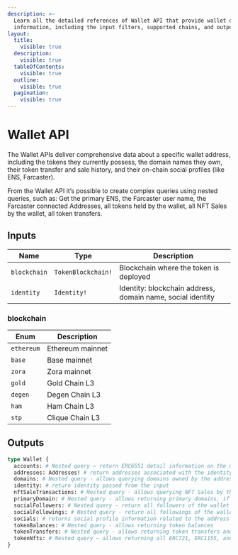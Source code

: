 ```yaml
---
description: >-
  Learn all the detailed references of Wallet API that provide wallet detail
  information, including the input filters, supported chains, and output fields.
layout:
  title:
    visible: true
  description:
    visible: true
  tableOfContents:
    visible: true
  outline:
    visible: true
  pagination:
    visible: true
---
```


# Wallet API

The Wallet APIs deliver comprehensive data about a specific wallet address, including the tokens they currently possess, the domain names they own, their token transfer and sale history, and their on-chain social profiles (like ENS, Farcaster).

From the Wallet API it’s possible to create complex queries using nested queries, such as: Get the primary ENS, the Farcaster user name, the Farcaster connected Addresses, all tokens held by the wallet, all NFT Sales by the wallet, all token transfers.

## Inputs

| Name         | Type               | Description                                                |
| ------------ | ------------------ | ---------------------------------------------------------- |
| `blockchain` | `TokenBlockchain!` | Blockchain where the token is deployed                     |
| `identity`   | `Identity!`        | Identity: blockchain address, domain name, social identity |

### blockchain

| Enum       | Description      |
| ---------- | ---------------- |
| `ethereum` | Ethereum mainnet |
| `base`     | Base mainnet     |
| `zora`     | Zora mainnet     |
| `gold`     | Gold Chain L3    |
| `degen`    | Degen Chain L3   |
| `ham`      | Ham Chain L3     |
| `stp`      | Clique Chain L3  |

## Outputs

```graphql
type Wallet {
  accounts: # Nested query – return ERC6551 detail information on the account (if any) 
  addresses: Addresses! # return addresses associated with the identity input
  domains: # Nested query - allows querying domains owned by the address
  identity: # return identity passed from the input
  nftSaleTransactions: # Nested query - allows querying NFT Sales by the address
  primaryDomain: # Nested query - allows returning primary domains, if applicable
  socialFollowers: # Nested query - return all followers of the wallet address (Lens & Farcaster)
  socialFollowings: # Nested query - return all followings of the wallet address (Lens & Farcaster)
  socials: # returns social profile information related to the address
  tokenBalances: # Nested query - allows returning token balances
  tokenTransfers: # Nested query - allows returning token transfers and related information
  tokenNfts: # Nested query – allows returning all ERC721, ERC1155, and ERC6551 (token bound accounts)
}
```
